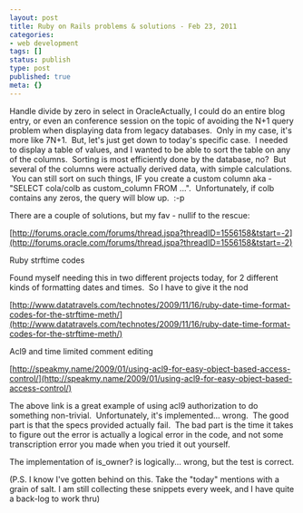 ```yaml
---
layout: post
title: Ruby on Rails problems & solutions - Feb 23, 2011
categories: 
- web development
tags: []
status: publish
type: post
published: true
meta: {}
---
```


Handle divide by zero in select in OracleActually, I could do an entire blog entry, or even an conference session on the topic of avoiding the N+1 query problem when displaying data from legacy databases.  Only in my case, it's more like 7N+1.  But, let's just get down to today's specific case.  I needed to display a table of values, and I wanted to be able to sort the table on 
any of the columns.  Sorting is most efficiently done by the database, no?  But several of the columns were actually derived data, with simple calculations.  You can still sort on such things, IF you create a custom column aka - "SELECT cola/colb as custom_column FROM ...".  Unfortunately, if colb contains any zeros, the query will blow up.  :-p


There are a couple of solutions, but my fav - nullif to the rescue:

[http://forums.oracle.com/forums/thread.jspa?threadID=1556158&tstart=-2](http://forums.oracle.com/forums/thread.jspa?threadID=1556158&tstart=-2)

Ruby strftime codes



Found myself needing this in two different projects today, for 2 different kinds of formatting dates and times.  So I have to give it the nod

[http://www.datatravels.com/technotes/2009/11/16/ruby-date-time-format-codes-for-the-strftime-meth/](http://www.datatravels.com/technotes/2009/11/16/ruby-date-time-format-codes-for-the-strftime-meth/)

Acl9 and time limited comment editing

[http://speakmy.name/2009/01/using-acl9-for-easy-object-based-access-control/](http://speakmy.name/2009/01/using-acl9-for-easy-object-based-access-control/)

The above link is a great example of using acl9 authorization to do something non-trivial.  Unfortunately, it's implemented... wrong.  The good part is that the specs provided actually fail.  The bad part is the time it takes to figure out the error is actually a logical error in the code, and not some transcription error you made when you tried it out yourself.

The implementation of is_owner? is logically... wrong, but the test is correct.

(P.S. I know I've gotten behind on this. Take the "today" mentions with a grain of salt. I am still collecting these snippets every week, and I have quite a back-log to work thru)
